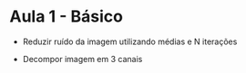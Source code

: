 # Aula 1 - Básico

- Reduzir ruído da imagem utilizando médias e N iterações

- Decompor imagem em 3 canais
